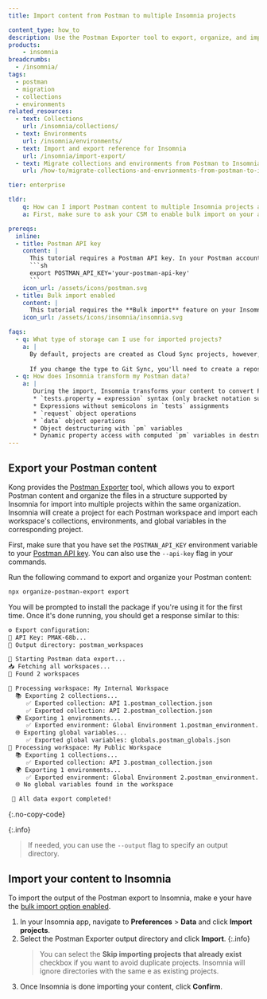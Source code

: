 ```yaml
---
title: Import content from Postman to multiple Insomnia projects

content_type: how_to
description: Use the Postman Exporter tool to export, organize, and import your Postman content to multiple Insomnia projects.
products:
    - insomnia
breadcrumbs:
  - /insomnia/
tags:
  - postman
  - migration
  - collections
  - environments
related_resources:
  - text: Collections
    url: /insomnia/collections/
  - text: Environments
    url: /insomnia/environments/
  - text: Import and export reference for Insomnia
    url: /insomnia/import-export/
  - text: Migrate collections and environments from Postman to Insomnia
    url: /how-to/migrate-collections-and-envrionments-from-postman-to-insomnia/

tier: enterprise

tldr:
    q: How can I import Postman content to multiple Insomnia projects at once?
    a: First, make sure to ask your CSM to enable bulk import on your account. Then, use the [Postman Exporter](https://www.npmjs.com/package/organize-postman-export) tool to export content from your Postman account and organize the output, and import the output directory to Insomnia from **Preferences** > **Data**.

prereqs:
  inline:
  - title: Postman API key
    content: |
      This tutorial requires a Postman API key. In your Postman account, navigate to **API keys**, generate a key, and export it as an environment variable:
      ```sh
      export POSTMAN_API_KEY='your-postman-api-key'
      ```
    icon_url: /assets/icons/postman.svg
  - title: Bulk import enabled
    content: |
      This tutorial requires the **Bulk import** feature on your Insomnia Enterprise instance. This feature is not available by default, please reach out to your Customer Success Manager to enable it.
    icon_url: /assets/icons/insomnia/insomnia.svg

faqs:
  - q: What type of storage can I use for imported projects?
    a: |
      By default, projects are created as Cloud Sync projects, however, you can change the type as needed.
      
      If you change the type to Git Sync, you'll need to create a repository for each project and link the repository to the project manually.
  - q: How does Insomnia transform my Postman data?
    a: | 
       During the import, Insomnia transforms your content to convert Postman syntax to Insomnia syntax. We regularly update these transformations. However, there are some elements that we'll likely never be able to detect and transform. For example:
       * `tests.property = expression` syntax (only bracket notation supported)
       * Expressions without semicolons in `tests` assignments
       * `request` object operations
       * `data` object operations
       * Object destructuring with `pm` variables
       * Dynamic property access with computed `pm` variables in destructuring
---
```


## Export your Postman content

Kong provides the [Postman Exporter](https://www.npmjs.com/package/organize-postman-export) tool, which allows you to export Postman content and organize the files in a structure supported by Insomnia for import into multiple projects within the same organization. Insomnia will create a project for each Postman workspace and import each workspace's collections, environments, and global variables in the corresponding project.

First, make sure that you have set the `POSTMAN_API_KEY` environment variable to your [Postman API key](#postman-api-key). You can also use the `--api-key` flag in your commands.

Run the following command to export and organize your Postman content:
```sh
npx organize-postman-export export
```

You will be prompted to install the package if you're using it for the first time. Once it's done running, you should get a response similar to this:
```sh
⚙️ Export configuration:
🔑 API Key: PMAK-68b...
📂 Output directory: postman_workspaces 

🚀 Starting Postman data export...
📥 Fetching all workspaces...
🔎 Found 2 workspaces

📂 Processing workspace: My Internal Workspace
  📚 Exporting 2 collections...
     ✅ Exported collection: API 1.postman_collection.json
     ✅ Exported collection: API 2.postman_collection.json
  🌍 Exporting 1 environments...
     ✅ Exported environment: Global Environment 1.postman_environment.json
  🌐 Exporting global variables...
     ✅ Exported global variables: globals.postman_globals.json
📂 Processing workspace: My Public Workspace
  📚 Exporting 1 collections...
     ✅ Exported collection: API 3.postman_collection.json
  🌍 Exporting 1 environments...
     ✅ Exported environment: Global Environment 2.postman_environment.json
  🌐 No global variables found in the workspace

 🎉 All data export completed!
```
{:.no-copy-code}

{:.info}
> If needed, you can use the `--output` flag to specify an output directory.

## Import your content to Insomnia

To import the output of the Postman export to Insomnia, make e your have the [bulk import option enabled](#bulk-import-enabled).

1. In your Insomnia app, navigate to **Preferences** > **Data** and click **Import projects**.
1. Select the Postman Exporter output directory and click **Import**.
   {:.info}
   > You can select the **Skip importing projects that already exist** checkbox if you want to avoid duplicate projects. Insomnia will ignore directories with the same e as existing projects.
1. Once Insomnia is done importing your content, click **Confirm**.